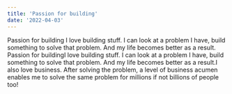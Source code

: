 ```yaml
---
title: 'Passion for building'
date: '2022-04-03'
---
```

Passion for building
I love building stuff. I can look at a problem I have, build something to solve that problem. And my life becomes better as a result.
Passion for buildingI love building stuff. I can look at a problem I have, build something to solve that problem. And my life becomes better as a result.I also love business. After solving the problem, a level of business acumen enables me to solve the same problem for millions if not billions of people too!
